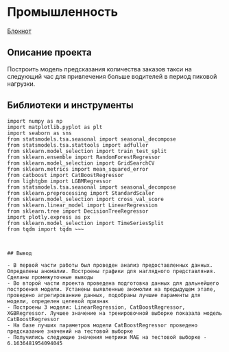 # Промышленность

[Блокнот](https://github.com/qqaazz112211/yandex-practicum-Data-Science-bootcamp/blob/main/forecasting_cab_orders/forecasting_cab_orders.ipynb)

## Описание проекта

Построить модель предсказания количества заказов такси на следующий час для привлечения больше водителей в период пиковой нагрузки.

## Библиотеки и инструменты

~~~import pandas as pd  
import numpy as np  
import matplotlib.pyplot as plt  
import seaborn as sns  
from statsmodels.tsa.seasonal import seasonal_decompose  
from statsmodels.tsa.stattools import adfuller  
from sklearn.model_selection import train_test_split  
from sklearn.ensemble import RandomForestRegressor  
from sklearn.model_selection import GridSearchCV  
from sklearn.metrics import mean_squared_error  
from catboost import CatBoostRegressor  
from lightgbm import LGBMRegressor  
from statsmodels.tsa.seasonal import seasonal_decompose  
from sklearn.preprocessing import StandardScaler  
from sklearn.model_selection import cross_val_score  
from sklearn.linear_model import LinearRegression  
from sklearn.tree import DecisionTreeRegressor  
import plotly.express as px  
from sklearn.model_selection import TimeSeriesSplit  
from tqdm import tqdm ~~~



## Вывод

- В первой части работы был проведен анализ предоставленных данных. Определены аномалии. Построены графики для наглядного представляния. Сделаны промежуточные выводы
- Во второй части проекта проведена подготовка данных для дальнейшего построения модели. Устанены выявленные аномолии на предыдущем этапе, проведено агрегированние данных, подобраны лучшие параменты для модели, определен целевой признак
- Построены 3 модели: LinearRegression, CatBoostRegressor, XGBRegressor. Лучшее значение на тренировочной выборке показала модель CatBoostRegressor
- На базе лучших параметров модели CatBoostRegressor проведено предcказание значений на тестовой выборке
- Получились следующие значения метрики MAE на тестовой выборке - 6.1636481954094045
